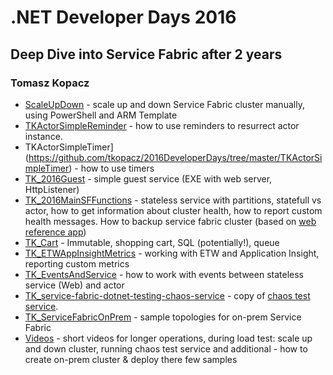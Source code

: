 # .NET Developer Days 2016

## Deep Dive into Service Fabric after 2 years

### Tomasz Kopacz

- [ScaleUpDown](https://github.com/tkopacz/2016DeveloperDays/tree/master/ScaleUpDown) - scale up and down Service Fabric cluster manually, using PowerShell and ARM Template
- [TKActorSimpleReminder](https://github.com/tkopacz/2016DeveloperDays/tree/master/TKActorSimpleReminder) - how to use reminders to resurrect actor instance.
- TKActorSimpleTimer](https://github.com/tkopacz/2016DeveloperDays/tree/master/TKActorSimpleTimer) - how to use timers
- [TK_2016Guest](https://github.com/tkopacz/2016DeveloperDays/tree/master/TK_2016Guest) - simple guest service (EXE with web server, HttpListener)
- [TK_2016MainSFFunctions](https://github.com/tkopacz/2016DeveloperDays/tree/master/TK_2016MainSFFunctions) - stateless service with partitions, statefull vs actor, how to get information about cluster health, how to report custom health messages. How to backup service fabric cluster (based on [web reference app](https://azure.microsoft.com/en-us/documentation/samples/service-fabric-dotnet-web-reference-app/))
- [TK_Cart](https://github.com/tkopacz/2016DeveloperDays/tree/master/TK_Cart) - Immutable, shopping cart, SQL (potentially!), queue
- [TK_ETWAppInsightMetrics](https://github.com/tkopacz/2016DeveloperDays/tree/master/TK_ETWAppInsightMetrics) - working with ETW and Application Insight, reporting custom metrics
- [TK_EventsAndService](https://github.com/tkopacz/2016DeveloperDays/tree/master/TK_EventsAndService) - how to work with events between stateless service (Web) and actor
- [TK_service-fabric-dotnet-testing-chaos-service](https://github.com/tkopacz/2016DeveloperDays/tree/master/TK_service-fabric-dotnet-testing-chaos-service) - copy of [chaos test service](https://azure.microsoft.com/en-us/documentation/samples/service-fabric-dotnet-testing-chaos-service/).
- [TK_ServiceFabricOnPrem](https://github.com/tkopacz/2016DeveloperDays/tree/master/TK_EventsAndService) - sample topologies for on-prem Service Fabric
- [Videos](https://github.com/tkopacz/2016DeveloperDays/tree/master/Videos) - short videos for longer operations, during load test: scale up and down cluster, running chaos test service and additional - how to create on-prem cluster & deploy there few samples